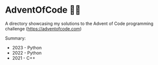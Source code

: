 # AdventOfCode 🎄🎁
A directory showcasing my solutions to the Advent of Code programming challenge (https://adventofcode.com)

Summary:
- 2023 - Python
- 2022 - Python
- 2021 - C++
